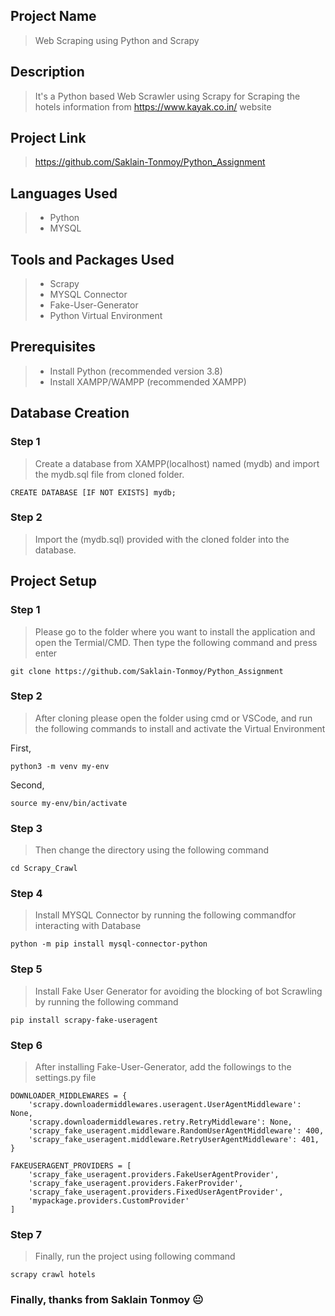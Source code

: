 ## Project Name

> Web Scraping using Python and Scrapy

## Description

> It's a Python based Web Scrawler using Scrapy for Scraping the hotels information from https://www.kayak.co.in/ website

## Project Link

> https://github.com/Saklain-Tonmoy/Python_Assignment

## Languages Used

> - Python
> - MYSQL

## Tools and Packages Used

> - Scrapy
> - MYSQL Connector
> - Fake-User-Generator
> - Python Virtual Environment

## Prerequisites

> - Install Python (recommended version 3.8)
> - Install XAMPP/WAMPP (recommended XAMPP)

## Database Creation
### Step 1
> Create a database from XAMPP(localhost) named (mydb) and import the mydb.sql file from cloned folder.

```
CREATE DATABASE [IF NOT EXISTS] mydb;

```
### Step 2
> Import the (mydb.sql) provided with the cloned folder into the database.

## Project Setup

### Step 1

> Please go to the folder where you want to install the application and open the Termial/CMD. Then type the following command and press enter

```
git clone https://github.com/Saklain-Tonmoy/Python_Assignment

```

### Step 2

> After cloning please open the folder using cmd or VSCode, and run the following commands to install and activate the Virtual Environment

First,
```
python3 -m venv my-env

```
Second,
```
source my-env/bin/activate

```

### Step 3

> Then change the directory using the following command

```
cd Scrapy_Crawl

```

### Step 4

> Install MYSQL Connector by running the following commandfor interacting with Database

```
python -m pip install mysql-connector-python

```

### Step 5

> Install Fake User Generator for avoiding the blocking of bot Scrawling by running the following command

```
pip install scrapy-fake-useragent

```

### Step 6
> After installing Fake-User-Generator, add the followings to the settings.py file
```
DOWNLOADER_MIDDLEWARES = {
    'scrapy.downloadermiddlewares.useragent.UserAgentMiddleware': None,
    'scrapy.downloadermiddlewares.retry.RetryMiddleware': None,
    'scrapy_fake_useragent.middleware.RandomUserAgentMiddleware': 400,
    'scrapy_fake_useragent.middleware.RetryUserAgentMiddleware': 401,
}

FAKEUSERAGENT_PROVIDERS = [
    'scrapy_fake_useragent.providers.FakeUserAgentProvider',
    'scrapy_fake_useragent.providers.FakerProvider',
    'scrapy_fake_useragent.providers.FixedUserAgentProvider',
    'mypackage.providers.CustomProvider'
]
```

### Step 7

> Finally, run the project using following command

```
scrapy crawl hotels

```

### Finally, thanks from Saklain Tonmoy :neutral_face:
